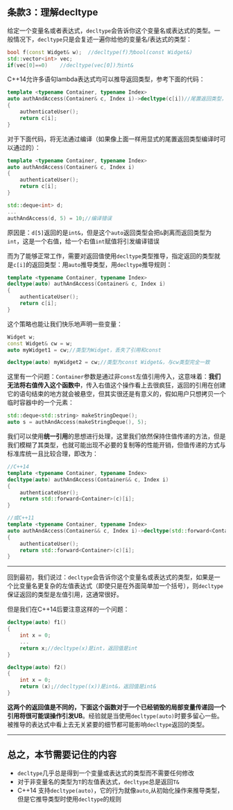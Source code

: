 <h2>条款3：理解decltype</h2>

给定一个变量名或者表达式，`decltype`会告诉你这个变量名或表达式的类型。一般情况下，`decltype`只是会复述一遍你给他的变量名/表达式的类型：

```cpp
bool f(const Widget& w);  //decltype(f)为bool(const Widget&)
std::vector<int> vec;
if(vec[0]==0)    //decltype(vec[0])为int&
```

C++14允许多语句lambda表达式均可以推导返回类型，参考下面的代码：

```cpp
template <typename Container, typename Index>
auto authAndAccess(Container& c, Index i)->decltype(c[i])//尾置返回类型，也可以不用，auto也会正确推导得出返回类型
{
    authenticateUser();
    return c[i];
}
```

对于下面代码，将无法通过编译（如果像上面一样用显式的尾置返回类型编译时可以通过的）：

```cpp
template <typename Container, typename Index>
auto authAndAccess(Container& c, Index i)
{
    authenticateUser();
    return c[i];
}

std::deque<int> d;
...
authAndAccess(d, 5) = 10;//编译错误
```

原因是：`d[5]`返回的是`int&`，但是这个`auto`返回类型会把`&`剥离而返回类型为`int`，这是一个右值，给一个右值`int`赋值将引发编译错误

而为了能够正常工作，需要对返回值使用`decltype`类型推导，指定返回的类型就是`c[i]`的返回类型：用`auto`推导类型，用`decltype`推导规则：

```cpp
template <typename Container, typename Index>
decltype(auto) authAndAccess(Container& c, Index i)
{
    authenticateUser();
    return c[i];
}
```

这个策略也能让我们快乐地声明一些变量：

```cpp
Widget w;
const Widget& cw = w;
auto myWidget1 = cw;//类型为Widget，丢失了引用和const

decltype(auto) myWidget2 = cw;//类型为const Widget&，与cw类型完全一致
```

这里有一个问题：`Container`参数是通过非`const`左值引用传入，这意味着：**我们无法将右值传入这个函数中**，传入右值这个操作看上去很疯狂，返回的引用在创建它的语句结束的地方就会被悬空，但其实很还是有意义的，假如用户只想拷贝一个临时容器中的一个元素：

```cpp
std::deque<std::string> makeStringDeque();
auto s = authAndAccess(makeStringDeque(), 5);
```

我们可以使用**统一引用**的思想进行处理，这里我们依然保持住值传递的方法，但是我们模糊了其类型，也就可能出现不必要的复制等的性能开销，但值传递的方式与标准库统一且比较合理，即改为：

```cpp
//C++14
template <typename Container, typename Index>
decltype(auto) authAndAccess(Container&& c, Index i)
{
    authenticateUser();
    return std::forward<Container>(c)[i];
}

//或C++11
template <typename Container, typename Index>
auto authAndAccess(Container&& c, Index i)->decltype(std::forward<Container>(c)[i])
{
    authenticateUser();
    return std::forward<Container>(c)[i];
}
```

<hr>

回到最初，我们说过：`decltype`会告诉你这个变量名或表达式的类型，如果是一个比变量名更复杂的左值表达式（即使只是在外面简单加一个括号），则`decltype`保证返回的类型是左值引用，这通常很好。

但是我们在C++14后要注意这样的一个问题：

```cpp
decltype(auto) f1()
{
    int x = 0;
    ...
    return x;//decltype(x)是int，返回值是int
}

decltype(auto) f2()
{
    int x = 0;
    return (x);//decltype((x))是int&，返回值是int&
}
```

**这两个的返回值是不同的，下面这个函数对于一个已经销毁的局部变量传递回一个引用将很可能误操作引发UB**。经验就是当使用`decltype(auto)`时要多留心一些。被推导的表达式中看上去无关紧要的细节都可能影响`decltype`返回的类型。

<hr>

<h2>总之，本节需要记住的内容</h2>

+ `decltype`几乎总是得到一个变量或表达式的类型而不需要任何修改
+ 对于非变量名的类型为`T`的左值表达式，`decltype`总是返回`T&`
+ C++14 支持`decltype(auto)`，它的行为就像`auto`,从初始化操作来推导类型，但是它推导类型时使用`decltype`的规则